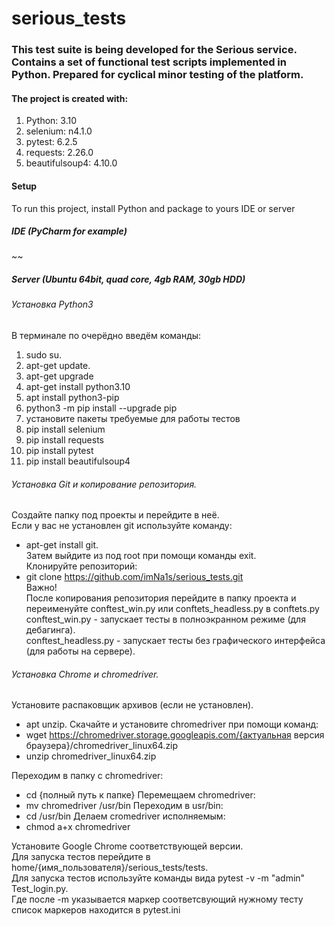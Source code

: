 # serious_tests
### This test suite is being developed for the Serious service. Contains a set of functional test scripts implemented in Python. Prepared for cyclical minor testing of the platform. 
#### The project is created with:

1. Python: 3.10
2. selenium: n4.1.0
3. pytest: 6.2.5
4. requests: 2.26.0
5. beautifulsoup4: 4.10.0

#### Setup
To run this project, install Python and package to yours IDE or server

##### IDE (PyCharm for example)

~~

##### Server (Ubuntu 64bit, quad core, 4gb RAM, 30gb HDD)

###### Установка Python3

В терминале по очерёдно введём команды:
1. sudo su.
2. apt-get update.
3. apt-get upgrade
4. apt-get install python3.10
5. apt install python3-pip
6. python3 -m pip install --upgrade pip
7. установите пакеты требуемые для работы тестов
8. pip install selenium
9. pip install requests
10. pip install pytest
11. pip install beautifulsoup4

###### Установка Git и копирование репозитория.
Создайте папку под проекты и перейдите в неё.  
Если у вас не установлен git используйте команду:  
- apt-get install git.  
Затем выйдите из под root при помощи команды exit.  
Клонируйте репозиторий:  
- git clone https://github.com/imNa1s/serious_tests.git  
Важно!  
После копирования репозитория перейдите в папку проекта и переименуйте conftest_win.py или conftets_headless.py в conftets.py  
conftest_win.py - запускает тесты в полноэкранном режиме (для дебагинга).  
conftest_headless.py - запускает тесты без графического интерфейса (для работы на сервере).  

###### Установка Chrome и chromedriver.
Установите распаковщик архивов (если не установлен).
- apt unzip.
Скачайте и установите chromedriver при помощи команд:
- wget https://chromedriver.storage.googleapis.com/{актуальная версия браузера}/chromedriver_linux64.zip
- unzip chromedriver_linux64.zip

Переходим в папку с chromedriver:
- cd {полный путь к папке}
Перемещаем chromedriver:
- mv chromedriver /usr/bin
Переходим в usr/bin:
- cd /usr/bin
Делаем cromedriver исполняемым:
- chmod a+x chromedriver


Установите Google Chrome соответствующей версии.  
Для запуска тестов перейдите в home/{имя_пользователя}/serious_tests/tests.  
Для запуска тестов используйте команды вида pytest -v -m "admin" Test_login.py.  
Где после -m указывается маркер соответсвующий нужному тесту список маркеров находится в pytest.ini
